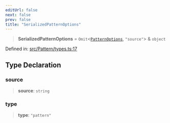 ```yaml
---
editUrl: false
next: false
prev: false
title: "SerializedPatternOptions"
---
```


> **SerializedPatternOptions** = `Omit`\<[`PatternOptions`](/api/type-aliases/patternoptions/), `"source"`\> & `object`

Defined in: [src/Pattern/types.ts:17](https://github.com/fabricjs/fabric.js/blob/8206f10a405480a7ba988ff6cfdde6412c1f13f8/src/Pattern/types.ts#L17)

## Type Declaration

### source

> **source**: `string`

### type

> **type**: `"pattern"`

